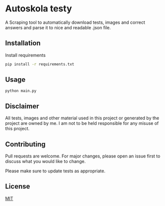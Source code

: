 # Autoskola testy

A Scraping tool to automatically download tests, images and correct answers and parse it to nice and readable .json file.

## Installation

Install requirements

```bash
pip install -r requirements.txt
```

## Usage

`python main.py`


## Disclaimer

All tests, images and other material used in this project or generated by the project are owned by me. I am not to be held responsible for any misuse of this project.

## Contributing

Pull requests are welcome. For major changes, please open an issue first
to discuss what you would like to change.

Please make sure to update tests as appropriate.

## License

[MIT](https://choosealicense.com/licenses/mit/)